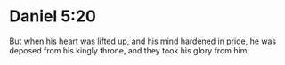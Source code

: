 # Daniel 5:20

But when his heart was lifted up, and his mind hardened in pride, he was deposed from his kingly throne, and they took his glory from him: